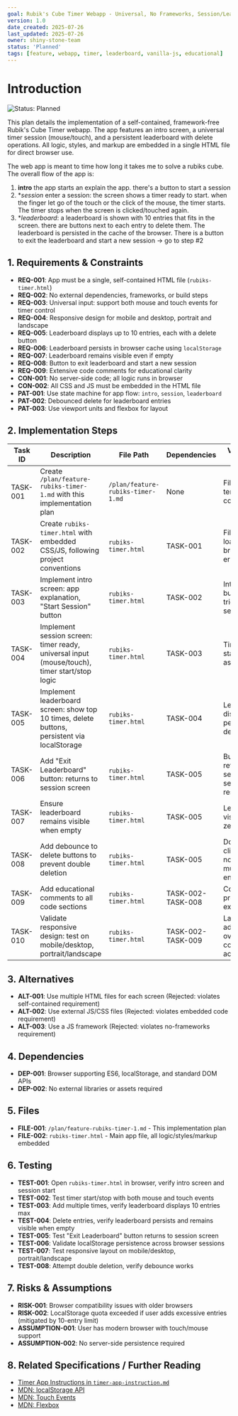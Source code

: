 ```yaml
---
goal: Rubik's Cube Timer Webapp - Universal, No Frameworks, Session/Leaderboard Flow
version: 1.0
date_created: 2025-07-26
last_updated: 2025-07-26
owner: shiny-stone-team
status: 'Planned'
tags: [feature, webapp, timer, leaderboard, vanilla-js, educational]
---
```


# Introduction

![Status: Planned](https://img.shields.io/badge/status-Planned-blue)

This plan details the implementation of a self-contained, framework-free Rubik's Cube Timer webapp. The app features an intro screen, a universal timer session (mouse/touch), and a persistent leaderboard with delete operations. All logic, styles, and markup are embedded in a single HTML file for direct browser use.

The web app is meant to time how long it takes me to solve a rubiks cube. The overall flow of the app is:

1. **intro** the app starts an explain the app. there's a button to start a session
2. **session* enter a session: the screen shows a timer ready to start. when the finger let go of the touch or the click of the mouse, the timer starts. The timer stops when the screen is clicked/touched again.
3. **leaderboard*: a leaderboard is shown with 10 entries that fits in the screen. there are buttons next to each entry to delete them. The leaderboard is persisted in the cache of the browser. There is a button to exit the leaderboard and start a new session -> go to step #2


## 1. Requirements & Constraints

- **REQ-001**: App must be a single, self-contained HTML file (`rubiks-timer.html`)
- **REQ-002**: No external dependencies, frameworks, or build steps
- **REQ-003**: Universal input: support both mouse and touch events for timer control
- **REQ-004**: Responsive design for mobile and desktop, portrait and landscape
- **REQ-005**: Leaderboard displays up to 10 entries, each with a delete button
- **REQ-006**: Leaderboard persists in browser cache using `localStorage`
- **REQ-007**: Leaderboard remains visible even if empty
- **REQ-008**: Button to exit leaderboard and start a new session
- **REQ-009**: Extensive code comments for educational clarity
- **CON-001**: No server-side code; all logic runs in browser
- **CON-002**: All CSS and JS must be embedded in the HTML file
- **PAT-001**: Use state machine for app flow: `intro`, `session`, `leaderboard`
- **PAT-002**: Debounced delete for leaderboard entries
- **PAT-003**: Use viewport units and flexbox for layout

## 2. Implementation Steps

| Task ID      | Description                                                                                           | File Path                        | Dependencies         | Validation Criteria                                 |
|--------------|------------------------------------------------------------------------------------------------------|----------------------------------|----------------------|-----------------------------------------------------|
| TASK-001     | Create `/plan/feature-rubiks-timer-1.md` with this implementation plan                               | `/plan/feature-rubiks-timer-1.md`| None                 | File exists, template compliance                    |
| TASK-002     | Create `rubiks-timer.html` with embedded CSS/JS, following project conventions                       | `rubiks-timer.html`              | TASK-001             | File exists, loads in browser, no errors            |
| TASK-003     | Implement intro screen: app explanation, "Start Session" button                                      | `rubiks-timer.html`              | TASK-002             | Intro visible, button triggers session              |
| TASK-004     | Implement session screen: timer ready, universal input (mouse/touch), timer start/stop logic         | `rubiks-timer.html`              | TASK-003             | Timer starts/stops as specified                     |
| TASK-005     | Implement leaderboard screen: show top 10 times, delete buttons, persistent via localStorage         | `rubiks-timer.html`              | TASK-004             | Leaderboard displays, persists, delete works        |
| TASK-006     | Add "Exit Leaderboard" button: returns to session screen                                             | `rubiks-timer.html`              | TASK-005             | Button returns to session, session restarts         |
| TASK-007     | Ensure leaderboard remains visible when empty                                                        | `rubiks-timer.html`              | TASK-005             | Leaderboard visible with zero entries               |
| TASK-008     | Add debounce to delete buttons to prevent double deletion                                            | `rubiks-timer.html`              | TASK-005             | Double-click does not delete multiple entries       |
| TASK-009     | Add educational comments to all code sections                                                        | `rubiks-timer.html`              | TASK-002-TASK-008    | Comments present, explain logic                     |
| TASK-010     | Validate responsive design: test on mobile/desktop, portrait/landscape                              | `rubiks-timer.html`              | TASK-002-TASK-009    | Layout adapts, no overflow, all controls accessible |

## 3. Alternatives

- **ALT-001**: Use multiple HTML files for each screen (Rejected: violates self-contained requirement)
- **ALT-002**: Use external JS/CSS files (Rejected: violates embedded code requirement)
- **ALT-003**: Use a JS framework (Rejected: violates no-frameworks requirement)

## 4. Dependencies

- **DEP-001**: Browser supporting ES6, localStorage, and standard DOM APIs
- **DEP-002**: No external libraries or assets required

## 5. Files

- **FILE-001**: `/plan/feature-rubiks-timer-1.md` - This implementation plan
- **FILE-002**: `rubiks-timer.html` - Main app file, all logic/styles/markup embedded

## 6. Testing

- **TEST-001**: Open `rubiks-timer.html` in browser, verify intro screen and session start
- **TEST-002**: Test timer start/stop with both mouse and touch events
- **TEST-003**: Add multiple times, verify leaderboard displays 10 entries max
- **TEST-004**: Delete entries, verify leaderboard persists and remains visible when empty
- **TEST-005**: Test "Exit Leaderboard" button returns to session screen
- **TEST-006**: Validate localStorage persistence across browser sessions
- **TEST-007**: Test responsive layout on mobile/desktop, portrait/landscape
- **TEST-008**: Attempt double deletion, verify debounce works

## 7. Risks & Assumptions

- **RISK-001**: Browser compatibility issues with older browsers
- **RISK-002**: LocalStorage quota exceeded if user adds excessive entries (mitigated by 10-entry limit)
- **ASSUMPTION-001**: User has modern browser with touch/mouse support
- **ASSUMPTION-002**: No server-side persistence required

## 8. Related Specifications / Further Reading

- [Timer App Instructions in `timer-app-instruction.md`](./timer-app-instruction.md)
- [MDN: localStorage API](https://developer.mozilla.org/en-US/docs/Web/API/Window/localStorage)
- [MDN: Touch Events](https://developer.mozilla.org/en-US/docs/Web/API/Touch_events)
- [MDN: Flexbox](https://developer.mozilla.org/en-US/docs/Web/CSS/CSS_Flexible_Box_Layout/Basic_Concepts_of_Flexbox)

